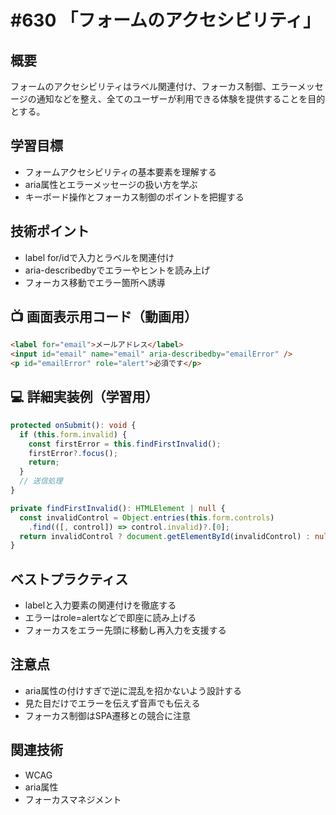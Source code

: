# #630 「フォームのアクセシビリティ」

## 概要
フォームのアクセシビリティはラベル関連付け、フォーカス制御、エラーメッセージの通知などを整え、全てのユーザーが利用できる体験を提供することを目的とする。

## 学習目標
- フォームアクセシビリティの基本要素を理解する
- aria属性とエラーメッセージの扱い方を学ぶ
- キーボード操作とフォーカス制御のポイントを把握する

## 技術ポイント
- label for/idで入力とラベルを関連付け
- aria-describedbyでエラーやヒントを読み上げ
- フォーカス移動でエラー箇所へ誘導

## 📺 画面表示用コード（動画用）
```html
<label for="email">メールアドレス</label>
<input id="email" name="email" aria-describedby="emailError" />
<p id="emailError" role="alert">必須です</p>
```

## 💻 詳細実装例（学習用）
```typescript
protected onSubmit(): void {
  if (this.form.invalid) {
    const firstError = this.findFirstInvalid();
    firstError?.focus();
    return;
  }
  // 送信処理
}

private findFirstInvalid(): HTMLElement | null {
  const invalidControl = Object.entries(this.form.controls)
    .find(([, control]) => control.invalid)?.[0];
  return invalidControl ? document.getElementById(invalidControl) : null;
}
```

## ベストプラクティス
- labelと入力要素の関連付けを徹底する
- エラーはrole=alertなどで即座に読み上げる
- フォーカスをエラー先頭に移動し再入力を支援する

## 注意点
- aria属性の付けすぎで逆に混乱を招かないよう設計する
- 見た目だけでエラーを伝えず音声でも伝える
- フォーカス制御はSPA遷移との競合に注意

## 関連技術
- WCAG
- aria属性
- フォーカスマネジメント
